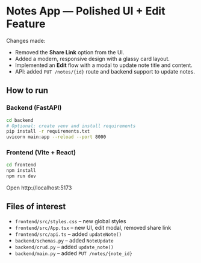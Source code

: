 
# Notes App — Polished UI + Edit Feature

Changes made:
- Removed the **Share Link** option from the UI.
- Added a modern, responsive design with a glassy card layout.
- Implemented an **Edit** flow with a modal to update note title and content.
- API: added `PUT /notes/{id}` route and backend support to update notes.

## How to run

### Backend (FastAPI)
```bash
cd backend
# Optional: create venv and install requirements
pip install -r requirements.txt
uvicorn main:app --reload --port 8000
```

### Frontend (Vite + React)
```bash
cd frontend
npm install
npm run dev
```
Open http://localhost:5173

## Files of interest
- `frontend/src/styles.css` – new global styles
- `frontend/src/App.tsx` – new UI, edit modal, removed share link
- `frontend/src/api.ts` – added `updateNote()`
- `backend/schemas.py` – added `NoteUpdate`
- `backend/crud.py` – added `update_note()`
- `backend/main.py` – added `PUT /notes/{note_id}`
